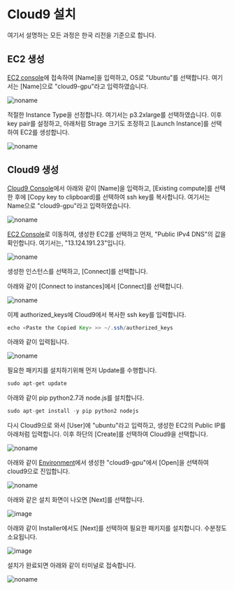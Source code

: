 # Cloud9 설치

여기서 설명하는 모든 과정은 한국 리전을 기준으로 합니다. 

## EC2 생성 

[EC2 console](https://ap-northeast-2.console.aws.amazon.com/ec2/home?region=ap-northeast-2#LaunchInstances:)에 접속하여 [Name]을 입력하고, OS로 "Ubuntu"를 선택합니다. 여기서는 [Name]으로 "cloud9-gpu"라고 입력하였습니다. 

![noname](https://user-images.githubusercontent.com/52392004/216653942-3f7ce41e-931d-4a60-8672-33e723b30a8f.png)

적절한 Instance Type을 선정합니다. 여기서는 p3.2xlarge를 선택하였습니다. 이후 key pair를 설정하고, 아래처럼 Strage 크기도 조정하고 [Launch Instance]를 선택하여 EC2를 생성합니다. 

![noname](https://user-images.githubusercontent.com/52392004/216655203-0ead79d8-0c6d-422c-ae10-a952f3efc420.png)

## Cloud9 생성

[Cloud9 Console](https://ap-northeast-2.console.aws.amazon.com/cloud9control/home?region=ap-northeast-2#/create)에서 아래와 같이 [Name]을 입력하고, [Existing compute]를 선택한 후에 [Copy key to clipboard]를 선택하여 ssh key를 복사합니다. 여기서는 Name으로 "cloud9-gpu"라고 입력하였습니다. 

![noname](https://user-images.githubusercontent.com/52392004/216656333-24d9347a-8564-4018-93ec-0e38a0e7ade2.png)

[EC2 Console](https://ap-northeast-2.console.aws.amazon.com/ec2/home?region=ap-northeast-2#Instances:)로 이동하여, 생성한 EC2를 선택하고 먼저, "Public IPv4 DNS"의 값을 확인합니다. 여기서는, "13.124.191.23"입니다.

![noname](https://user-images.githubusercontent.com/52392004/216788551-4af180fa-60e0-4ba9-9cb9-3757d8f17122.png)

생성한 인스턴스를 선택하고, [Connect]를 선택합니다. 





아래와 같이 [Connect to instances]에서 [Connect]를 선택합니다. 

![noname](https://user-images.githubusercontent.com/52392004/216657819-4fd9629b-a000-4d1b-a602-ef6971a698ed.png)

이제 authorized_keys에 Cloud9에서 복사한 ssh key를 입력합니다. 

```java
echo <Paste the Copied Key> >> ~/.ssh/authorized_keys
```

아래와 같이 입력됩니다. 

![noname](https://user-images.githubusercontent.com/52392004/216660260-e01667b7-1c5c-41db-8539-ff5b9ac8d6ea.png)


필요한 패키지를 설치하기위해 먼저 Update를 수행합니다. 

```java
sudo apt-get update
```

아래와 같이 pip python2.7과 node.js를 설치합니다.

```java
sudo apt-get install -y pip python2 nodejs
```

다시 Cloud9으로 와서 [User]에 "ubuntu"라고 입력하고, 생성한 EC2의 Public IP를 아래처럼 입력합니다. 이후 하단의 [Create]를 선택하여 Cloud9을 선택합니다. 


![noname](https://user-images.githubusercontent.com/52392004/216661248-2fb846d2-4e07-435d-8b79-d4f8d037c206.png)


아래와 같이 [Environment](https://ap-northeast-2.console.aws.amazon.com/cloud9control/home?region=ap-northeast-2#/)에서 생성한 "cloud9-gpu"에서 [Open]을 선택하여 cloud9으로 진입합니다. 

![noname](https://user-images.githubusercontent.com/52392004/216733393-1635c558-35a8-4ba6-b177-fb4bea3ac701.png)

아래와 같은 설치 화면이 나오면 [Next]를 선택합니다.

![image](https://user-images.githubusercontent.com/52392004/216662019-28f065d7-88a5-4ad5-8182-9362751a63d9.png)

아래와 같이 Installer에서도 [Next]를 선택하여 필요한 패키지를 설치합니다. 수분정도 소요됩니다. 

![image](https://user-images.githubusercontent.com/52392004/216662159-5ff76f78-7beb-4365-871e-dbbd4d23e912.png)

설치가 완료되면 아래와 같이 터미널로 접속합니다. 

![noname](https://user-images.githubusercontent.com/52392004/216664493-8fa9c618-8ab1-4ea1-8563-74a94ee27aef.png)

